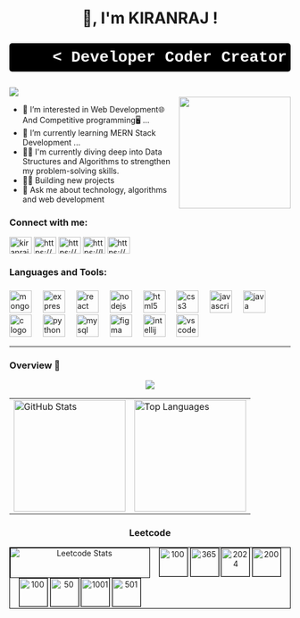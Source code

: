 <!---
KIRANRAJ017/KIRANRAJ017 is a ✨ special ✨ repository because its `README.md` (this file) appears on your GitHub profile.
You can click the Preview link to take a look at your changes.
--->
<h1 align="center">👋, I'm  KIRANRAJ ! <br/>
  <pre align="center" style="font-family: 'Courier New', monospace; background-color: black; color: white; padding: 10px; border-radius: 5px;">
    < Developer Coder Creator />
</pre> 
</h1>
<img align="left" src="https://visitor-badge.laobi.icu/badge?page_id=1204.1204&left_text=Profile%20views"  /><br/>

<img align="right" height="200" src="https://media.giphy.com/media/v1.Y2lkPTc5MGI3NjExM3RiNWxlZGo1NDllMmhndWlsN3NzbTA1ejVqYWxpMmVyZzk0ejF5aiZlcD12MV9pbnRlcm5hbF9naWZfYnlfaWQmY3Q9Zw/l3q2WMhNcyFOWP280/giphy.gif"  />

- 👀 I’m interested in Web Development🌐 And Competitive programming🖥️ ...
- 🌱 I’m currently learning MERN Stack Development ...
- 🧑‍💼 I'm currently diving deep into Data Structures and Algorithms to strengthen my problem-solving skills.
- 🧑‍💻 Building new projects
- 💬 Ask me about technology, algorithms and web development

<h3 align="left">Connect with me:</h3>
<p align="left">
<a href="https://twitter.com/kiranraj_017" target="blank"><img align="center" src="https://raw.githubusercontent.com/rahuldkjain/github-profile-readme-generator/master/src/images/icons/Social/twitter.svg" alt="kiranraj_017" height="30" width="40" /></a>
<a href="https://www.linkedin.com/in/kiranraj-b-2334a8239/" target="blank"><img align="center" src="https://raw.githubusercontent.com/rahuldkjain/github-profile-readme-generator/master/src/images/icons/Social/linked-in-alt.svg" alt="https://www.linkedin.com/in/kiranraj-b-2334a8239/" height="30" width="40" /></a>
<a href="https://stackoverflow.com/users/24876361/kiran-raj-b" target="blank"><img align="center" src="https://raw.githubusercontent.com/rahuldkjain/github-profile-readme-generator/master/src/images/icons/Social/stack-overflow.svg" alt="https://stackoverflow.com/users/24876361/kiran-raj-b" height="30" width="40" /></a>
<a href="https://leetcode.com/u/kiranraj_017/" target="blank"><img align="center" src="https://raw.githubusercontent.com/rahuldkjain/github-profile-readme-generator/master/src/images/icons/Social/leet-code.svg" alt="https://leetcode.com/u/kiranraj_017/" height="30" width="40" /></a>
<a href="https://www.geeksforgeeks.org/user/kiranraj017/" target="blank"><img align="center" src="https://raw.githubusercontent.com/rahuldkjain/github-profile-readme-generator/master/src/images/icons/Social/geeks-for-geeks.svg" alt="https://www.geeksforgeeks.org/user/bkiranrheft/" height="30" width="40" /></a>
</p>

<h3 align="left">Languages and Tools:</h3>

###

<div align="left">
  <img src="https://cdn.jsdelivr.net/gh/devicons/devicon/icons/mongodb/mongodb-original.svg" height="40" alt="mongodb logo"  />
  <img width="12" />
  <img src="https://cdn.jsdelivr.net/gh/devicons/devicon/icons/express/express-original.svg" height="40" alt="express logo"  />
  <img width="12" />
  <img src="https://cdn.jsdelivr.net/gh/devicons/devicon/icons/react/react-original.svg" height="40" alt="react logo"  />
  <img width="12" />
  <img src="https://cdn.jsdelivr.net/gh/devicons/devicon/icons/nodejs/nodejs-original.svg" height="40" alt="nodejs logo"  />
  <img width="12" />
  <img src="https://cdn.jsdelivr.net/gh/devicons/devicon/icons/html5/html5-original.svg" height="40" alt="html5 logo"  />
  <img width="12" />
  <img src="https://cdn.jsdelivr.net/gh/devicons/devicon/icons/css3/css3-original.svg" height="40" alt="css3 logo"  />
  <img width="12" />
  <img src="https://cdn.jsdelivr.net/gh/devicons/devicon/icons/javascript/javascript-original.svg" height="40" alt="javascript logo"  />
  <img width="12" />
  <img src="https://cdn.jsdelivr.net/gh/devicons/devicon/icons/java/java-original.svg" height="40" alt="java logo"  />
  <img width="12" />
  <img src="https://cdn.jsdelivr.net/gh/devicons/devicon/icons/c/c-original.svg" height="40" alt="c logo"  />
  <img width="12" />
  <img src="https://cdn.jsdelivr.net/gh/devicons/devicon/icons/python/python-original.svg" height="40" alt="python logo"  />
  <img width="12" />
  <img src="https://cdn.jsdelivr.net/gh/devicons/devicon/icons/mysql/mysql-original.svg" height="40" alt="mysql logo"  />
  <img width="12" />
  <img src="https://cdn.jsdelivr.net/gh/devicons/devicon/icons/figma/figma-original.svg" height="40" alt="figma logo"  />
  <img width="12" />
  <img src="https://cdn.jsdelivr.net/gh/devicons/devicon/icons/intellij/intellij-original.svg" height="40" alt="intellij logo"  />
  <img width="12" />
  <img src="https://cdn.jsdelivr.net/gh/devicons/devicon/icons/vscode/vscode-original.svg" height="40" alt="vscode logo"  />
</div>
<hr/>
<h3 align="left">Overview 🚀</h3>
<div align="center">

  <div >
  
  ![](https://github-readme-streak-stats.herokuapp.com/?user=KIRANRAJ017&theme=react&hide_border=true)

  </div>

  <table>
  <tr>
    <td>
      <img src="https://github-readme-stats.vercel.app/api?username=KIRANRAJ017&theme=react&hide_border=true&include_all_commits=false&count_private=false" alt="GitHub Stats" height="200" />
    </td>
    <td>
      <img src="https://github-readme-stats.vercel.app/api/top-langs/?username=KIRANRAJ017&theme=react&hide_border=true&include_all_commits=false&count_private=false&layout=compact" alt="Top Languages" height="200"/>
    </td>
  </tr>
</table>

  <h3>Leetcode</h3>
  <div style="display: grid; grid-template-columns: 1fr 1fr; gap: 0px; border: 1px solid black; padding: 0px;">
  <!-- LeetCode Stats Section -->
  <img src="https://leetcard.jacoblin.cool/kiranraj_017?theme=dark" alt="Leetcode Stats" style="border: 1px solid black; padding: 0px; align: left;/>

  <!-- Images Section -->
  <div style="display: grid; grid-template-columns: 1fr 1fr; gap: 0px; border: 1px solid black; padding: 0px;">
    <!-- First Row (4 images) -->
    <div>
    <img src="https://github.com/user-attachments/assets/0cee23c8-ce41-4b2a-9d64-ea8ad816bf46" alt="100" height="50" style="border: 1px solid black;" />
    <img src="https://github.com/user-attachments/assets/e1b6c2b9-1fa5-4688-8d11-f62bf02d3f1e" alt="365" style="height: 50px;  border: 1px solid black;" />
    <img src="https://github.com/user-attachments/assets/30c576e6-1472-49f2-b06e-ee5217a7f720" alt="2024" style="height: 50px; border: 1px solid black;" />
    <img src="https://github.com/user-attachments/assets/bbfdb7fd-b101-46cc-92d8-d44892266a81" alt="200" style="height: 50px;  border: 1px solid black;" />
    </div>
    <!-- Second Row (remaining images) -->
    <div>
    <img src="https://github.com/user-attachments/assets/0cee23c8-ce41-4b2a-9d64-ea8ad816bf46" alt="100" style="height: 50px;  border: 1px solid black;" />
    <img src="https://github.com/user-attachments/assets/cad23a74-96b6-41dd-9ec4-4bfa05707d62" alt="50" style="height: 50px;  border: 1px solid black;" />
    <img src="https://github.com/user-attachments/assets/c4cf8dbd-96f7-46fc-93d1-f205d8fbaaa5" alt="1001" style="height: 50px;  border: 1px solid black;" />
    <img src="https://github.com/user-attachments/assets/99195d5b-30a3-49b4-8fac-59048c3a641b" alt="501" style="height: 50px;  border: 1px solid black;" />
    </div>
  </div>
</div>



</div>


